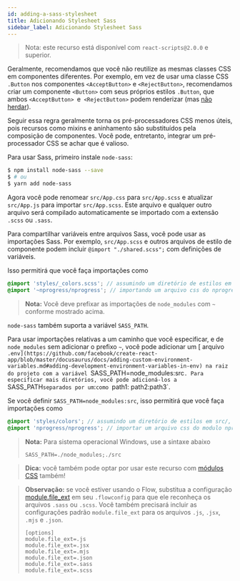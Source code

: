 ```yaml
---
id: adding-a-sass-stylesheet
title: Adicionando Stylesheet Sass
sidebar_label: Adicionando Stylesheet Sass
---
```


> Nota: este recurso está disponível com `react-scripts@2.0.0` e superior.

Geralmente, recomendamos que você não reutilize as mesmas classes CSS em componentes diferentes. Por exemplo, em vez de usar uma classe CSS `.Button` nos componentes `<AcceptButton>` e `<RejectButton>`, recomendamos criar um componente `<Button>` com seus próprios estilos `.Button`, que ambos `<AcceptButton> `e` <RejectButton>` podem renderizar (mas [não herdar](https://facebook.github.io/react/docs/composition-vs-inheritance.html)).

Seguir essa regra geralmente torna os pré-processadores CSS menos úteis, pois recursos como mixins e aninhamento são substituídos pela composição de componentes. Você pode, entretanto, integrar um pré-processador CSS se achar que é valioso.

Para usar Sass, primeiro instale `node-sass`:

```sh
$ npm install node-sass --save
$ # ou
$ yarn add node-sass
```

Agora você pode renomear `src/App.css` para `src/App.scss` e atualizar `src/App.js` para importar `src/App.scss`.
Este arquivo e qualquer outro arquivo será compilado automaticamente se importado com a extensão `.scss` ou `.sass`.

Para compartilhar variáveis ​​entre arquivos Sass, você pode usar as importações Sass. Por exemplo, `src/App.scss` e outros arquivos de estilo de componente podem incluir `@import "./shared.scss";` com definições de variáveis.

Isso permitirá que você faça importações como

```scss
@import 'styles/_colors.scss'; // assumindo um diretório de estilos em src /
@import '~nprogress/nprogress'; // importando um arquivo css do nprogress node module
```

> **Nota:** Você deve prefixar as importações de `node_modules` com `~` conforme mostrado acima.

`node-sass` também suporta a variável `SASS_PATH`.

Para usar importações relativas a um caminho que você especificar, e de `node_modules` sem adicionar o prefixo `~`, você pode adicionar um [ arquivo `.env](https://github.com/facebook/create-react-app/blob/master/docusaurus/docs/adding-custom-environment-variables.md#adding-development-environment-variables-in-env) na raiz do projeto com a variável `SASS_PATH=node_modules:src`. Para especificar mais diretórios, você pode adicioná-los a `SASS_PATH` separados por um `:`como `path1: path2:path3`.

Se você definir `SASS_PATH=node_modules:src`, isso permitirá que você faça importações como
```scss
@import 'styles/colors'; // assumindo um diretório de estilos em src/, onde o arquivo parcial _colors.scss existe.
@import 'nprogress/nprogress'; // importar um arquivo css do modulo nprogress
```

> **Nota:** Para sistema operacional Windows, use a sintaxe abaixo
>
> ```
> SASS_PATH=./node_modules;./src
> ```

> **Dica:** você também pode optar por usar este recurso com [módulos CSS](adding-a-css-modules-stylesheet.md) também!

> **Observação:** se você estiver usando o Flow, substitua a configuração [module.file_ext](https://flow.org/en/docs/config/options/#toc-module-file-ext-string) em seu `.flowconfig` para que ele reconheça os arquivos `.sass` ou `.scss`. Você também precisará incluir as configurações padrão `module.file_ext` para os arquivos `.js`, `.jsx`, `.mjs` e `.json`.
>
> ```
> [options]
> module.file_ext=.js
> module.file_ext=.jsx
> module.file_ext=.mjs
> module.file_ext=.json
> module.file_ext=.sass
> module.file_ext=.scss
> ```
